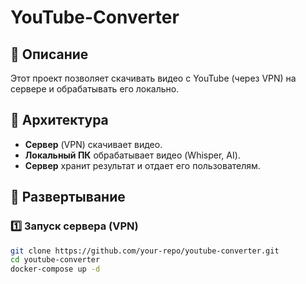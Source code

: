 # YouTube-Converter

## 📌 Описание
Этот проект позволяет скачивать видео с YouTube (через VPN) на сервере и обрабатывать его локально.

## 📌 Архитектура
- **Сервер** (VPN) скачивает видео.
- **Локальный ПК** обрабатывает видео (Whisper, AI).
- **Сервер** хранит результат и отдает его пользователям.

## 📌 Развертывание

### 1️⃣ Запуск сервера (VPN)
```bash
git clone https://github.com/your-repo/youtube-converter.git
cd youtube-converter
docker-compose up -d
